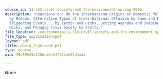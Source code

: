 ```yaml
---
course_id: 11-363-civil-society-and-the-environment-spring-2005
description: 'Reactions on: On the Internationa Origins of Domestic Political Opportunities
  by McAdam, Alternative Types of Cross-National Dffusion by Snow and Benford, International
  Triggering Events... by Carmin and Hicks, Setting Agendas and Shaping Activism by
  Hicks, and Managng Civil Socety by Crotty.'
file_location: /coursemedia/11-363-civil-society-and-the-environment-spring-2005/70c89545c225dcde4e1721cee25d4a4a_david_fogelson5.pdf
file_type: application/pdf
layout: pdf
title: david_fogelson5.pdf
type: course
uid: 70c89545c225dcde4e1721cee25d4a4a

---
```

None